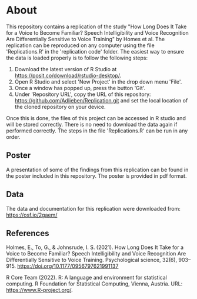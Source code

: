 # About

This repository contains a replication of the study "How Long Does It Take for a Voice to Become Familiar? Speech Intelligibility and Voice Recognition Are Differentially Sensitive to Voice Training" by Homes et al. The replication can be reproduced on any computer using the file 'Replications.R' in the 'replication code' folder. The easiest way to ensure the data is loaded properly is to follow the following steps:

1. Download the latest version of R Studio at https://posit.co/download/rstudio-desktop/.
2. Open R Studio and select 'New Project' in the drop down menu 'File'.
3. Once a window has popped up, press the button 'Git'.
4. Under 'Repository URL', copy the URL of this repository: https://github.com/Adlieben/Replication.git and set the local location of the cloned repository on your device.

Once this is done, the files of this project can be accessed in R studio and will be stored correctly. There is no need to download the data again if performed correctly. The steps in the file 'Replications.R' can be run in any order.

## Poster

A presentation of some of the findings from this replication can be found in the poster included in this repository. The poster is provided in pdf format.

## Data

The data and documentation for this replication were downloaded from: https://osf.io/2gaem/ 

## References

Holmes, E., To, G., & Johnsrude, I. S. (2021). How Long Does It Take for a Voice to Become Familiar? Speech Intelligibility and Voice Recognition Are Differentially Sensitive to Voice Training. Psychological science, 32(6), 903–915. https://doi.org/10.1177/0956797621991137

R Core Team (2022). R: A language and environment for statistical computing. R Foundation for Statistical Computing, Vienna, Austria. URL: https://www.R-project.org/.
